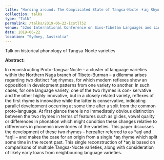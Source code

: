 ```yaml
---
title: "Horsing around: The Complicated State of Tangsa-Nocte ＊aŋ Rhymes"
collection: talks
type: "Talk"
permalink: /talks/2019-06-22-icstll52
venue: "52nd International Conference on Sino-Tibetan Languages and Linguistics, University of Sydney"
date: 2019-06-22
location: "Sydney, Australia"
---
```


Talk on historical phonology of Tangsa-Nocte varieties

**Abstract:**

In reconstructing Proto-Tangsa-Nocte – a cluster of language varieties within the Northern Naga branch of Tibeto-Burman – a dilemma arises regarding two distinct \*aŋ rhymes, for which modern reflexes show an opposition in development patterns from one variety to another. In such cases, for one language variety, one of the two rhymes is con- servative and the other highly innovative, but in a closely related variety, reflexes of the first rhyme is innovative while the latter is conservative, indicating parallel development occurring at some time after a split from the common proto-language. At first glance there is no immediately obvious distinction between the two rhymes in terms of features such as glides, vowel quality or differences in phonation which might condition these changes relative to differences in phonemic inventories of the varieties. This paper discusses the development of these two rhymes – hereafter referred to as \*aŋI and \*aŋII – and makes the case for an origin from a single \*aŋ rhyme which split some time in the recent past. This single reconstruction of \*aŋ is based on comparisons of multiple Tangsa-Nocte varieties, along with consideration of likely early loans from neighbouring language varieties.
